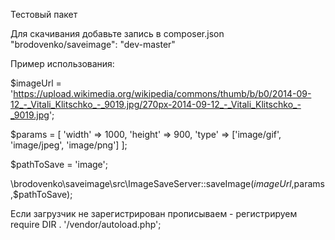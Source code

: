Тестовый пакет

Для скачивания добавьте запись в composer.json "brodovenko/saveimage": "dev-master"

Пример использования:

$imageUrl = 'https://upload.wikimedia.org/wikipedia/commons/thumb/b/b0/2014-09-12_-_Vitali_Klitschko_-_9019.jpg/270px-2014-09-12_-_Vitali_Klitschko_-_9019.jpg';

$params = [
    'width' => 1000,
    'height' => 900,
    'type' => ['image/gif', 'image/jpeg', 'image/png']
];

$pathToSave = 'image';

\brodovenko\saveimage\src\ImageSaveServer::saveImage($imageUrl,$params,$pathToSave);

Если загрузчик не зарегистрирован прописываем - регистрируем require DIR . '/vendor/autoload.php';